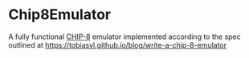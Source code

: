 # Chip8Emulator

A fully functional [CHIP-8](https://en.wikipedia.org/wiki/CHIP-8) emulator
implemented according to the spec outlined at
https://tobiasvl.github.io/blog/write-a-chip-8-emulator
